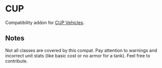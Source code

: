 # CUP

Compatibility addon for [CUP Vehicles](https://steamcommunity.com/sharedfiles/filedetails/?id=541888371).

## Notes

Not all classes are covered by this compat. Pay attention to warnings and incorrect unit stats (like basic cost or no armor for a tank). Feel free to contribute.
